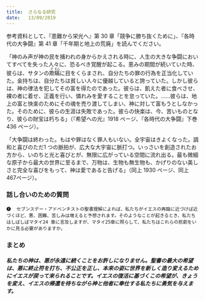 ```yaml
---
title:  さらなる研究
date:   13/09/2019
---
```


参考資料として、『患難から栄光へ』第 30 章「競争に勝ち抜くために」、『各時代の大争闘』第 41 章「千年期と地上の荒廃」を読んでください。

「神のみ声が神の民を捕われの身からかえされる時に、人生の大きな争闘においてすべてを失った人々に、恐るべき覚醒が起こる。恵みの期間が続いていた時、彼らは、サタンの<ruby>欺<rt>ぎ</rt>瞞<rt>まん</rt></ruby>に目をくらまされ、自分たちの罪の行為を正当化していた。金持ちは、自分たちは貧しい人々に優越していると誇っていた。しかし彼らは、神の律法を犯してその富を得たのであった。彼らは、飢えた者に食べさせ、裸の者に着せ、正義を行い、憐れみを愛することを怠っていた。……彼らは、地上の富と快楽のためにその魂を売り渡してしまい、神に対して富もうとしなかった。そのために、彼らの生涯は失敗であった。彼らの快楽は、今、苦いものとなり、彼らの財宝は朽ちる」（『希望への光』1918 ページ、『各時代の大争闘』下巻 436 ページ）。

「大争闘は終わった。もはや罪はなく罪人もいない。全宇宙はきよくなった。調和と喜びのただ1 つの脈拍が、広大な大宇宙に脈打つ。いっさいを創造されたお方から、いのちと光と喜びとが、無限に広がっている空間に流れ出る。最も微細な原子から最大の世界に至るまで、万物は、生物も無生物も、かげりのない美しさと完全な喜びをもって、神は愛であると告げる」（同上 1930 ページ、同上 467ページ）。

### 話し合いのための質問

`❶	セブンスデー・アドベンチストの聖書理解によれば、私たちがイエスの再臨に近づけば近づくほど、悪、困難、苦しみは増えると予想されます。そのようなことが起きるとき、私たちはしばしばマタイ24 章に言及しますが、マタイ25章に照らして、私たちはこれらの悲劇をいかに見る必要がありますか。`

### まとめ

##### 私たちの神は、悪が永遠に続くことをお許しになりません。聖書の最大の希望は、悪に終止符を打ち、不公正を正し、本来の姿に世界を新しく造り変えるためにイエスが戻って来られることです。イエスの復活に基づくこの希望が、きょうを変え、イエスの帰還を待ちながら神と他者に奉仕する私たちに勇気を与えます。